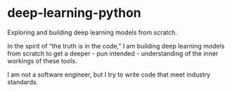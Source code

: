 # deep-learning-python
Exploring and building deep learning models from scratch. 

In the spirit of “the truth is in the code,” I am building deep learning models from scratch to get a deeper - pun intended - understanding of the inner workings of these tools.

I am not a software engineer, but I try to write code that meet industry standards. 
